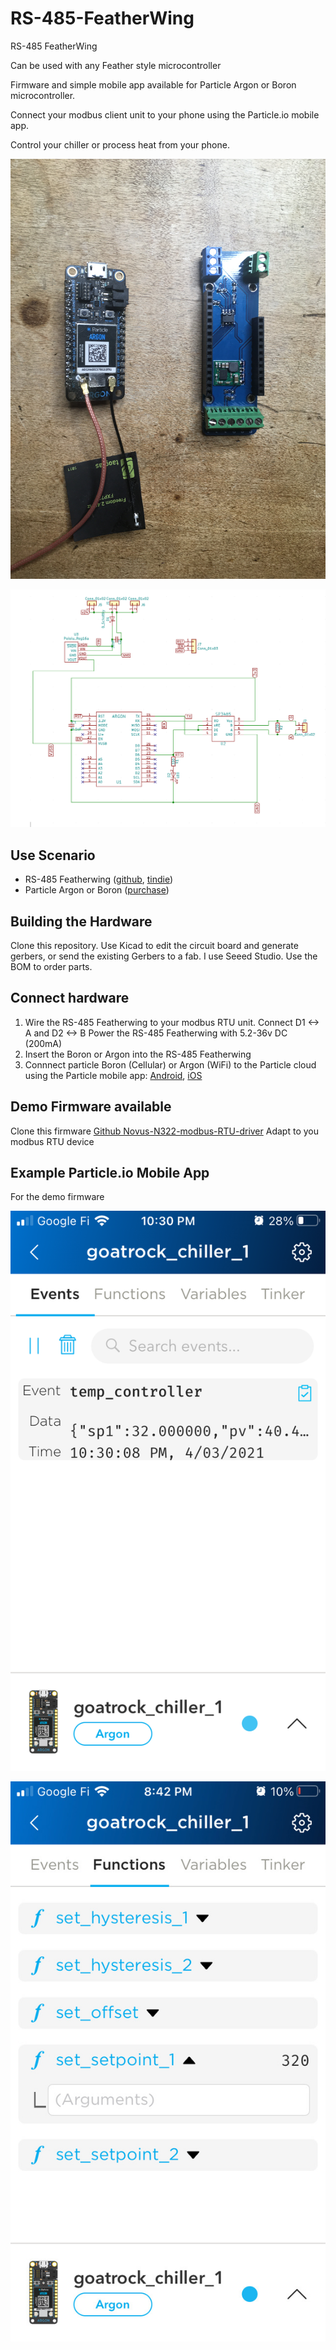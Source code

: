 # RS-485-FeatherWing
RS-485 FeatherWing

Can be used with any Feather style microcontroller

Firmware and simple mobile app available for Particle Argon or Boron microcontroller.

Connect your modbus client unit to your phone using the Particle.io mobile app.

Control your chiller or process heat from your phone.

![RS-485 Featherwing](img/MRv0.8_ARGON.JPG)

![Schematic](img/24v-modbus-controller-schematic.png)

## Use Scenario

* RS-485 Featherwing ([github](https://github.com/timshac/RS-485-FeatherWing), [tindie](https://www.tindie.com/products/hudsonsonoma/rs-485-modbus-controller-with-mobile-app/))
* Particle Argon or Boron ([purchase](https://store.particle.io/collections/gen-3))

## Building the Hardware

Clone this repository. Use Kicad to edit the circuit board and generate gerbers, or send the existing Gerbers to a fab. I use Seeed Studio.
Use the BOM to order parts.

## Connect hardware

1. Wire the RS-485 Featherwing to your modbus RTU unit.  Connect D1 <-> A and D2 <-> B
Power the RS-485 Featherwing with 5.2-36v DC (200mA)
2. Insert the Boron or Argon into the RS-485 Featherwing
3. Connnect particle Boron (Cellular) or Argon (WiFi) to the Particle cloud using the Particle mobile app: [Android](https://play.google.com/store/apps/details?id=io.particle.android.app), [iOS](https://apps.apple.com/us/app/particle-iot/id991459054)


## Demo Firmware available

Clone this firmware
[Github Novus-N322-modbus-RTU-driver](https://github.com/timshac/Novus-N322-modbus-RTU-driver)
Adapt to you modbus RTU device

## Example Particle.io Mobile App

For the demo firmware

![Particle App Events](img/events.PNG)

![Particle App Functions](img/functions.jpeg)